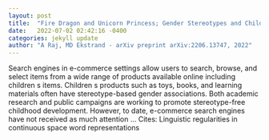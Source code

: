 ```yaml
---
layout: post
title:  "Fire Dragon and Unicorn Princess; Gender Stereotypes and Children s Products in Search Engine Responses"
date:   2022-07-02 02:42:16 -0400
categories: jekyll update
author: "A Raj, MD Ekstrand - arXiv preprint arXiv:2206.13747, 2022"
---
```

Search engines in e-commerce settings allow users to search, browse, and select items from a wide range of products available online including children s items. Children s products such as toys, books, and learning materials often have stereotype-based gender associations. Both academic research and public campaigns are working to promote stereotype-free childhood development. However, to date, e-commerce search engines have not received as much attention …
Cites: ‪Linguistic regularities in continuous space word representations‬  